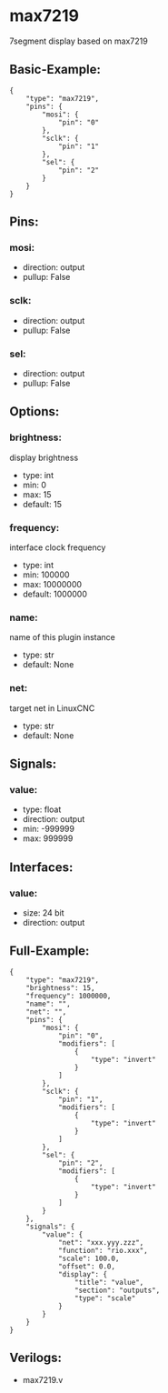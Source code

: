 # max7219


7segment display based on max7219

## Basic-Example:
```
{
    "type": "max7219",
    "pins": {
        "mosi": {
            "pin": "0"
        },
        "sclk": {
            "pin": "1"
        },
        "sel": {
            "pin": "2"
        }
    }
}
```

## Pins:
### mosi:

 * direction: output
 * pullup: False

### sclk:

 * direction: output
 * pullup: False

### sel:

 * direction: output
 * pullup: False


## Options:
### brightness:
display brightness

 * type: int
 * min: 0
 * max: 15
 * default: 15

### frequency:
interface clock frequency

 * type: int
 * min: 100000
 * max: 10000000
 * default: 1000000

### name:
name of this plugin instance

 * type: str
 * default: None

### net:
target net in LinuxCNC

 * type: str
 * default: None


## Signals:
### value:

 * type: float
 * direction: output
 * min: -999999
 * max: 999999


## Interfaces:
### value:

 * size: 24 bit
 * direction: output


## Full-Example:
```
{
    "type": "max7219",
    "brightness": 15,
    "frequency": 1000000,
    "name": "",
    "net": "",
    "pins": {
        "mosi": {
            "pin": "0",
            "modifiers": [
                {
                    "type": "invert"
                }
            ]
        },
        "sclk": {
            "pin": "1",
            "modifiers": [
                {
                    "type": "invert"
                }
            ]
        },
        "sel": {
            "pin": "2",
            "modifiers": [
                {
                    "type": "invert"
                }
            ]
        }
    },
    "signals": {
        "value": {
            "net": "xxx.yyy.zzz",
            "function": "rio.xxx",
            "scale": 100.0,
            "offset": 0.0,
            "display": {
                "title": "value",
                "section": "outputs",
                "type": "scale"
            }
        }
    }
}
```

## Verilogs:
 * max7219.v
